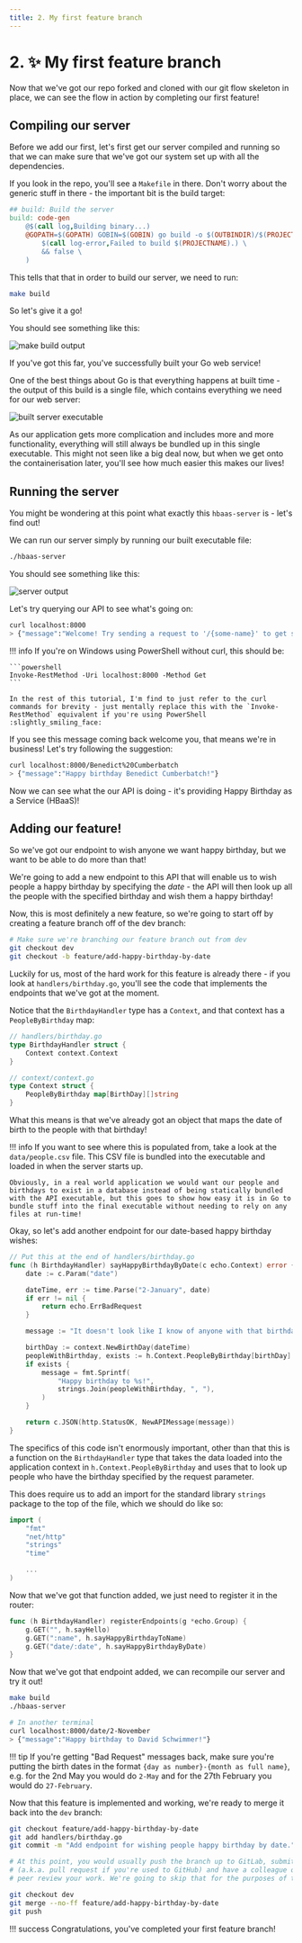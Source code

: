 ```yaml
---
title: 2. My first feature branch
---
```


# 2. :sparkles: My first feature branch

Now that we've got our repo forked and cloned with our git flow skeleton in place, we can see the flow in action by completing our first feature!

## Compiling our server

Before we add our first, let's first get our server compiled and running so that we can make sure that we've got our system set up with all the dependencies.

If you look in the repo, you'll see a `Makefile` in there. Don't worry about the generic stuff in there - the important bit is the build target:

```makefile linenums="39"
## build: Build the server
build: code-gen
    @$(call log,Building binary...)
    @GOPATH=$(GOPATH) GOBIN=$(GOBIN) go build -o $(OUTBINDIR)/$(PROJECTNAME) $(GOFILES) || (\
        $(call log-error,Failed to build $(PROJECTNAME).) \
        && false \
    )
```

This tells that that in order to build our server, we need to run:

```sh
make build
```

So let's give it a go!

You should see something like this:

![make build output](/images/my-first-feature-branch/make-build.png)

If you've got this far, you've successfully built your Go web service!

One of the best things about Go is that everything happens at built time - the output of this build is a single file, which contains everything we need for our web server:

![built server executable](/images/my-first-feature-branch/built-exe.png)

As our application gets more complication and includes more and more functionality, everything will still always be bundled up in this single executable. This might not seen like a big deal now, but when we get onto the containerisation later, you'll see how much easier this makes our lives!

## Running the server

You might be wondering at this point what exactly this `hbaas-server` is - let's find out!

We can run our server simply by running our built executable file:

```sh
./hbaas-server
```

You should see something like this:

![server output](/images/my-first-feature-branch/server-output.png)

Let's try querying our API to see what's going on:

```sh
curl localhost:8000
> {"message":"Welcome! Try sending a request to '/{some-name}' to get started!"}
```

!!! info
    If you're on Windows using PowerShell without curl, this should be:

    ```powershell
    Invoke-RestMethod -Uri localhost:8000 -Method Get
    ```

    In the rest of this tutorial, I'm find to just refer to the curl commands for brevity - just mentally replace this with the `Invoke-RestMethod` equivalent if you're using PowerShell :slightly_smiling_face:

If you see this message coming back welcome you, that means we're in business! Let's try following the suggestion:

```sh
curl localhost:8000/Benedict%20Cumberbatch
> {"message":"Happy birthday Benedict Cumberbatch!"}
```

Now we can see what the our API is doing - it's providing Happy Birthday as a Service (HBaaS)!

## Adding our feature!

So we've got our endpoint to wish anyone we want happy birthday, but we want to be able to do more than that!

We're going to add a new endpoint to this API that will enable us to wish people a happy birthday by specifying the *date* - the API will then look up all the people with the specified birthday and wish them a happy birthday!

Now, this is most definitely a new feature, so we're going to start off by creating a feature branch off of the dev branch:

```sh
# Make sure we're branching our feature branch out from dev
git checkout dev
git checkout -b feature/add-happy-birthday-by-date
```

Luckily for us, most of the hard work for this feature is already there - if you look at `handlers/birthday.go`, you'll see the code that implements the endpoints that we've got at the moment.

Notice that the `BirthdayHandler` type has a `Context`, and that context has a `PeopleByBirthday` map:

```go
// handlers/birthday.go
type BirthdayHandler struct {
    Context context.Context
}

// context/context.go
type Context struct {
    PeopleByBirthday map[BirthDay][]string
}
```

What this means is that we've already got an object that maps the date of birth to the people with that birthday!

!!! info
    If you want to see where this is populated from, take a look at the `data/people.csv` file. This CSV file is bundled into the executable and loaded in when the server starts up.

    Obviously, in a real world application we would want our people and birthdays to exist in a database instead of being statically bundled with the API executable, but this goes to show how easy it is in Go to bundle stuff into the final executable without needing to rely on any files at run-time!

Okay, so let's add another endpoint for our date-based happy birthday wishes:

```go
// Put this at the end of handlers/birthday.go
func (h BirthdayHandler) sayHappyBirthdayByDate(c echo.Context) error {
    date := c.Param("date")

    dateTime, err := time.Parse("2-January", date)
    if err != nil {
        return echo.ErrBadRequest
    }

    message := "It doesn't look like I know of anyone with that birthday!"

    birthDay := context.NewBirthDay(dateTime)
    peopleWithBirthday, exists := h.Context.PeopleByBirthday[birthDay]
    if exists {
        message = fmt.Sprintf(
            "Happy birthday to %s!",
            strings.Join(peopleWithBirthday, ", "),
        )
    }

    return c.JSON(http.StatusOK, NewAPIMessage(message))
}
```

The specifics of this code isn't enormously important, other than that this is a function on the `BirthdayHandler` type that takes the data loaded into the application context in `h.Context.PeopleByBirthday` and uses that to look up people who have the birthday specified by the request parameter.

This does require us to add an import for the standard library `strings` package to the top of the file, which we should do like so:

```go hl_lines="4-5" linenums="3"
import (
    "fmt"
    "net/http"
    "strings"
    "time"

    ...
)
```

Now that we've got that function added, we just need to register it in the router:

```go hl_lines="4" linenums="24"
func (h BirthdayHandler) registerEndpoints(g *echo.Group) {
    g.GET("", h.sayHello)
    g.GET(":name", h.sayHappyBirthdayToName)
    g.GET("date/:date", h.sayHappyBirthdayByDate)
}
```

Now that we've got that endpoint added, we can recompile our server and try it out!

```sh
make build
./hbaas-server

# In another terminal
curl localhost:8000/date/2-November
> {"message":"Happy birthday to David Schwimmer!"}
```

!!! tip
    If you're getting "Bad Request" messages back, make sure you're putting the birth dates in the format `{day as number}-{month as full name}`, e.g. for the 2nd May you would do `2-May` and for the 27th February you would do `27-February`.

Now that this feature is implemented and working, we're ready to merge it back into the `dev` branch:

```sh
git checkout feature/add-happy-birthday-by-date
git add handlers/birthday.go
git commit -m "Add endpoint for wishing people happy birthday by date."

# At this point, you would usually push the branch up to GitLab, submit a merge request
# (a.k.a. pull request if you're used to GitHub) and have a colleague or colleagues
# peer review your work. We're going to skip that for the purposes of the tutorial.

git checkout dev
git merge --no-ff feature/add-happy-birthday-by-date
git push
```

!!! success
    Congratulations, you've completed your first feature branch!
